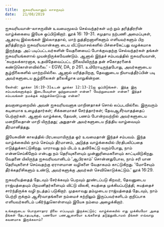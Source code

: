 ```yaml
---
title:  ஐசுவரியவானும் லாசருவும்
date:   21/08/2019
---
```


ஐசுவரியவான்-லாசருவின் உவமைமூலம் செல்வந்தர்கள் மற் றும் தரித்திரரின் வாழ்க்கையை இயேசு ஒப்பிடுகிறார். லூக் 16: 19-31. சமுதாய நற்பணி அமைப்புகள், ஆதரவு இல்லங்கள் இல்லாததால், மாற் றுத்திறனாளிகளும் எளியவர்களும் பிற தரித்திரரும் ஐசுவரியவான்களு டைய வீட்டுவாசல்களில் பிச்சைகேட்பது வழக்கமாக இருந்தது. அப் படிப்பட்டவர்களின் வேதனையைப் போக்குவதற்கு செல்வந்தர்கள் தங்கள் ஐசுவரியங்களால் முயன்றிருக்கவேண்டும். ஆனால் இந்தச் சம்பவத்தில் ஐசுவரியவான், ‘சுயநலக்காரனாக, உதவிதேவைப்பட்ட நிலையிலிருந்த தன் சகோதரனைக் கண்டுகொள்ளவில்லை.’ - EGW, DA, p 261. உயிரோடிருந்தபோது, அவர்களுடைய சூழ்நிலைகளில் மாற்றமில்லை. ஆனால் மரித்தபிறகு, தேவனுடைய நியாயத்தீர்ப்பின் படி அவர்களுடைய சூழ்நிலைகள் தலைகீழாக மாறுகின்றன.

`கேள்வி: லூக்கா 16:19-31உடன் லூக்கா 12:13-21ஐ ஒப்பிடுங்கள். இந்த இரு சம்பவங்களுக்கும் இடையேயுள்ள ஒற்றுமைகள் என்ன? வேற்றுமைகள் என்ன? இந்தச் சம்பவங்கள் நமக்குக் கற்றுக்கொடுப்பது என்ன?`

தவறானமுறையில் அவன் ஐசுவரியவனாக மாறினதாகச் சொல் லப்படவில்லை. இருவரும் கடினமாக உழைத்தார்கள்; சிக்கனமாகச் சேர்த்தார்கள்; தேவஆசீர்வாதத்தைப் பெற்றார்கள். ஆனால் வாழ்க்கை, தேவன், பணம் போன்றவற்றில் அவர்களுடைய மனநிலைதான் மாறி யிருந்தது; அதுதான் அவர்களுடைய நித்திய வாழ்வையும் தீர்மானித்தது.

இயேசுவின் காலத்தில் பிரபலமாயிருந்த ஓர் உவமைதான் இந்தச் சம்பவம். இந்த வாழ்க்கையில் நாம் செய்யும் தீர்மானம், அடுத்த வாழ்க்கையில் பிரதிபலிப்பதை எடுத்துக்காட்டுகிறது. யாராவது நம் மிடம் உதவிகேட்டு வரும்போது, நாம் என்னசெய்கிறோம் என்பது நம் தெரிவுகளையும் முன்னுரிமைகளையும் காட்டிவிடுகிறது. வேதனை யிலிருந்த ஐசுவரியவானிடம் ‘ஆபிரகாம்’ சொன்னதுபோல, நாம் சரி யான தெரிவுகளைச் செய்வதற்கு ஏராளமான வழிகளை வேதாகமம் காட்டுகிறது. ‘மோசேயும் தீர்க்கதரிசிகளும் உண்டு, அவர்களுக்கு அவர்கள் செவிகொடுக்கட்டும்.’ லூக் 16:29.

ஐசுவரியத்தைத் தேடவும் சேர்க்கவும் பெறவும் தூண்டப்படு கிறவர், தேவனுடைய ராஜ்யத்தையும் பிறமனிதர்களையும் விட்டு விலகி, சுயத்தை முக்கியப்படுத்தி, சுயத்தைச் சார்ந்திருக்க வழி நடத்தப் படுகிறார். முதலாவது தம்முடைய ராஜ்யத்தைத் தேடவும், நாம் பெற்றி ருக்கும் ஆசீர்வாதங்களை நம்மைச் சுற்றிலும் இருப்பவர்களிடம் குறிப்பாக எளியவர்களிடம் பகிர்ந்துகொள்ளவும் இயேசு நம்மை அழைக்கிறார்.

`உங்களுடைய பொருளாதார நிலை எப்படியும் இருக்கட்டும்; வாழ்க்கையில் எது முக்கியமோ அதை நீங்கள் தேடாதபடிக்கு, பணமோ பணஆசையோ உங்களைத் தடுத்துவிடாமல் நீங்கள் எவ்வாறு கவனமாக இருக்கலாம்?`